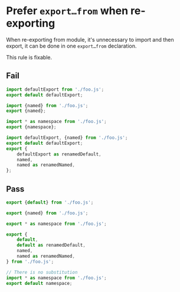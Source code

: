 # Prefer `export…from` when re-exporting

When re-exporting from module, it's unnecessary to import and then export, it can be done in one `export…from` declaration.

This rule is fixable.

## Fail

```js
import defaultExport from './foo.js';
export default defaultExport;
```

```js
import {named} from './foo.js';
export {named};
```

```js
import * as namespace from './foo.js';
export {namespace};
```

```js
import defaultExport, {named} from './foo.js';
export default defaultExport;
export {
	defaultExport as renamedDefault,
	named,
	named as renamedNamed,
};
```

## Pass

```js
export {default} from './foo.js';
```

```js
export {named} from './foo.js';
```

```js
export * as namespace from './foo.js';
```

```js
export {
	default,
	default as renamedDefault,
	named,
	named as renamedNamed,
} from './foo.js';
```

```js
// There is no substitution
import * as namespace from './foo.js';
export default namespace;
```
